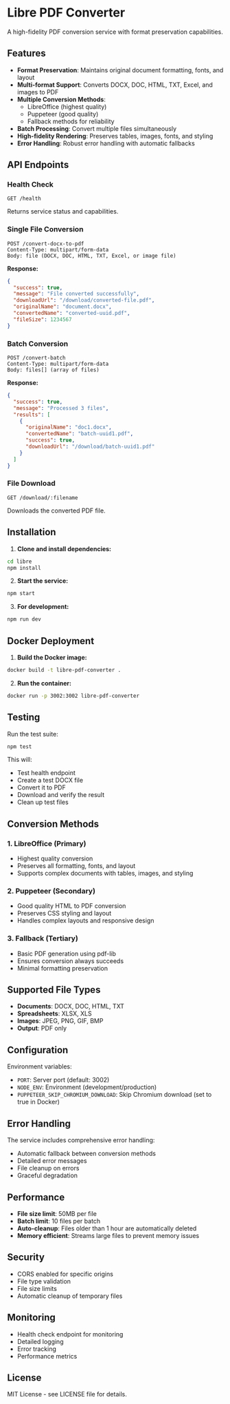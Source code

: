 # Libre PDF Converter

A high-fidelity PDF conversion service with format preservation capabilities.

## Features

- **Format Preservation**: Maintains original document formatting, fonts, and layout
- **Multi-format Support**: Converts DOCX, DOC, HTML, TXT, Excel, and images to PDF
- **Multiple Conversion Methods**: 
  - LibreOffice (highest quality)
  - Puppeteer (good quality)
  - Fallback methods for reliability
- **Batch Processing**: Convert multiple files simultaneously
- **High-fidelity Rendering**: Preserves tables, images, fonts, and styling
- **Error Handling**: Robust error handling with automatic fallbacks

## API Endpoints

### Health Check
```
GET /health
```
Returns service status and capabilities.

### Single File Conversion
```
POST /convert-docx-to-pdf
Content-Type: multipart/form-data
Body: file (DOCX, DOC, HTML, TXT, Excel, or image file)
```

**Response:**
```json
{
  "success": true,
  "message": "File converted successfully",
  "downloadUrl": "/download/converted-file.pdf",
  "originalName": "document.docx",
  "convertedName": "converted-uuid.pdf",
  "fileSize": 1234567
}
```

### Batch Conversion
```
POST /convert-batch
Content-Type: multipart/form-data
Body: files[] (array of files)
```

**Response:**
```json
{
  "success": true,
  "message": "Processed 3 files",
  "results": [
    {
      "originalName": "doc1.docx",
      "convertedName": "batch-uuid1.pdf",
      "success": true,
      "downloadUrl": "/download/batch-uuid1.pdf"
    }
  ]
}
```

### File Download
```
GET /download/:filename
```
Downloads the converted PDF file.

## Installation

1. **Clone and install dependencies:**
```bash
cd libre
npm install
```

2. **Start the service:**
```bash
npm start
```

3. **For development:**
```bash
npm run dev
```

## Docker Deployment

1. **Build the Docker image:**
```bash
docker build -t libre-pdf-converter .
```

2. **Run the container:**
```bash
docker run -p 3002:3002 libre-pdf-converter
```

## Testing

Run the test suite:
```bash
npm test
```

This will:
- Test health endpoint
- Create a test DOCX file
- Convert it to PDF
- Download and verify the result
- Clean up test files

## Conversion Methods

### 1. LibreOffice (Primary)
- Highest quality conversion
- Preserves all formatting, fonts, and layout
- Supports complex documents with tables, images, and styling

### 2. Puppeteer (Secondary)
- Good quality HTML to PDF conversion
- Preserves CSS styling and layout
- Handles complex layouts and responsive design

### 3. Fallback (Tertiary)
- Basic PDF generation using pdf-lib
- Ensures conversion always succeeds
- Minimal formatting preservation

## Supported File Types

- **Documents**: DOCX, DOC, HTML, TXT
- **Spreadsheets**: XLSX, XLS
- **Images**: JPEG, PNG, GIF, BMP
- **Output**: PDF only

## Configuration

Environment variables:
- `PORT`: Server port (default: 3002)
- `NODE_ENV`: Environment (development/production)
- `PUPPETEER_SKIP_CHROMIUM_DOWNLOAD`: Skip Chromium download (set to true in Docker)

## Error Handling

The service includes comprehensive error handling:
- Automatic fallback between conversion methods
- Detailed error messages
- File cleanup on errors
- Graceful degradation

## Performance

- **File size limit**: 50MB per file
- **Batch limit**: 10 files per batch
- **Auto-cleanup**: Files older than 1 hour are automatically deleted
- **Memory efficient**: Streams large files to prevent memory issues

## Security

- CORS enabled for specific origins
- File type validation
- File size limits
- Automatic cleanup of temporary files

## Monitoring

- Health check endpoint for monitoring
- Detailed logging
- Error tracking
- Performance metrics

## License

MIT License - see LICENSE file for details.
